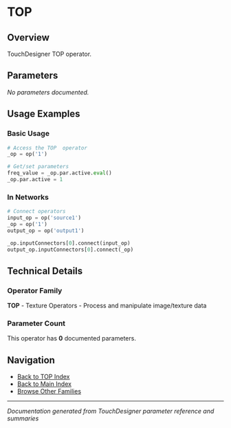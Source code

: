 # TOP

## Overview

TouchDesigner TOP operator.

## Parameters

*No parameters documented.*

## Usage Examples

### Basic Usage

```python
# Access the TOP  operator
_op = op('1')

# Get/set parameters
freq_value = _op.par.active.eval()
_op.par.active = 1
```

### In Networks

```python
# Connect operators
input_op = op('source1')
_op = op('1')
output_op = op('output1')

_op.inputConnectors[0].connect(input_op)
output_op.inputConnectors[0].connect(_op)
```

## Technical Details

### Operator Family

**TOP** - Texture Operators - Process and manipulate image/texture data

### Parameter Count

This operator has **0** documented parameters.

## Navigation

- [Back to TOP Index](../TOP/TOP_INDEX.md)
- [Back to Main Index](../OPERATORS_INDEX.md)
- [Browse Other Families](../OPERATORS_INDEX.md#quick-navigation)

---
*Documentation generated from TouchDesigner parameter reference and summaries*
